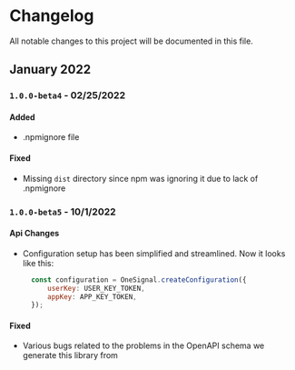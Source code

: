 # Changelog
All notable changes to this project will be documented in this file.

## January 2022

### `1.0.0-beta4` - 02/25/2022
#### Added
- .npmignore file

#### Fixed
- Missing `dist` directory since npm was ignoring it due to lack of .npmignore

### `1.0.0-beta5` - 10/1/2022
#### Api Changes
- Configuration setup has been simplified and streamlined. Now it looks like this:
  ```js
    const configuration = OneSignal.createConfiguration({
        userKey: USER_KEY_TOKEN,
        appKey: APP_KEY_TOKEN,
    });
  ```

#### Fixed
- Various bugs related to the problems in the OpenAPI schema we generate this library from
